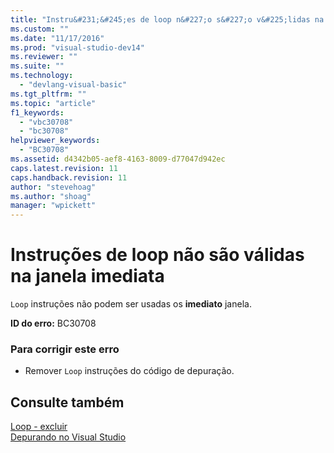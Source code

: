 ```yaml
---
title: "Instru&#231;&#245;es de loop n&#227;o s&#227;o v&#225;lidas na janela imediata | Microsoft Docs"
ms.custom: ""
ms.date: "11/17/2016"
ms.prod: "visual-studio-dev14"
ms.reviewer: ""
ms.suite: ""
ms.technology: 
  - "devlang-visual-basic"
ms.tgt_pltfrm: ""
ms.topic: "article"
f1_keywords: 
  - "vbc30708"
  - "bc30708"
helpviewer_keywords: 
  - "BC30708"
ms.assetid: d4342b05-aef8-4163-8009-d77047d942ec
caps.latest.revision: 11
caps.handback.revision: 11
author: "stevehoag"
ms.author: "shoag"
manager: "wpickett"
---
```

# Instru&#231;&#245;es de loop n&#227;o s&#227;o v&#225;lidas na janela imediata
`Loop` instruções não podem ser usadas os **imediato** janela.  
  
 **ID do erro:** BC30708  
  
### Para corrigir este erro  
  
-   Remover `Loop` instruções do código de depuração.  
  
## Consulte também  
 [Loop \- excluir](http://msdn.microsoft.com/pt-br/707e1afe-71d1-4ebd-83fd-3fa6a8e38e57)   
 [Depurando no Visual Studio](/visual-studio/debugger/debugging-in-visual-studio)